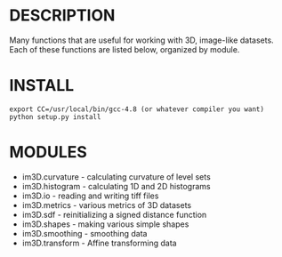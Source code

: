 DESCRIPTION
===========

Many functions that are useful for working with 3D, image-like datasets.  Each of these functions are listed below, organized by module.

INSTALL
=======

    export CC=/usr/local/bin/gcc-4.8 (or whatever compiler you want)
    python setup.py install

MODULES
=======

* im3D.curvature - calculating curvature of level sets
* im3D.histogram - calculating 1D and 2D histograms
* im3D.io - reading and writing tiff files
* im3D.metrics - various metrics of 3D datasets
* im3D.sdf - reinitializing a signed distance function
* im3D.shapes - making various simple shapes
* im3D.smoothing - smoothing data
* im3D.transform - Affine transforming data

